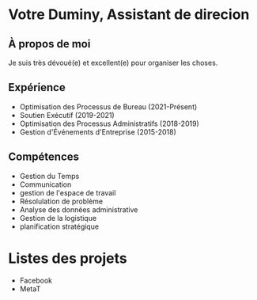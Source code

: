 # Votre Duminy, Assistant de direcion

## À propos de moi
Je suis très dévoué(e) et excellent(e) pour organiser les choses.

## Expérience

- Optimisation des Processus de Bureau (2021-Présent)
- Soutien Exécutif (2019-2021)
- Optimisation des Processus Administratifs (2018-2019)
- Gestion d'Événements d'Entreprise (2015-2018)

## Compétences

- Gestion du Temps
- Communication
- gestion de l'espace de travail
- Résolulation de problème
- Analyse des données administrative
- Gestion de la logistique
- planification stratégique

# Listes des projets
- Facebook
- MetaT
